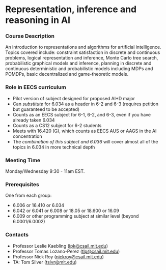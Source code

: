 # Representation, inference and reasoning in AI

### Course Description

An introduction to representations and algorithms for artificial intelligence.  Topics covered include: constraint satisfaction in discrete and continuous problems, logical representation and inference, Monte Carlo tree search, probabilistic graphical models and inference, planning in discrete and continuous deterministic and probabilistic models including MDPs and POMDPs, basic decentralized and game-theoretic models. 

### Role in EECS curriculum

* Pilot version of subject designed for proposed AI+D major
* Can *substitute* for 6.034 as a header in 6-2 and 6-3 (requires petition but guaranteed to be accepted)
* Counts as an EECS subject for 6-1, 6-2, and 6-3, even if you have already taken 6.034
* Counts as a CS12 subject for 6-2 students
* Meets with 16.420 (G), which counts as EECS AUS or AAGS in the AI concentration
* The *combination of this subject and 6.036* will cover almost all of the topics in 6.034 in more technical depth

### Meeting Time

Monday/Wednesday 9:30 - 11am EST.

### Prerequisites
One from each group:
* 6.006 or 16.410 or 6.034
* 6.042 or 6.041 or 6.008 or 18.05 or 18.600 or 16.09
* 6.009 or other programming subject at similar level (beyond 6.0001/6.0002)

### Contacts
- Professor Leslie Kaebling (lpk@csail.mit.edu)
- Professor Tomas Lozano-Perez (tlp@csail.mit.edu)
- Professor Nick Roy (nickroy@csail.mit.edu)
- TA: Tom Silver (tslvr@mit.edu)
